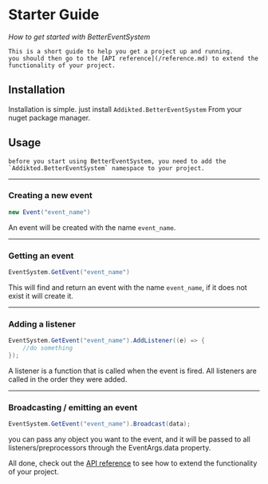 # Starter Guide
*How to get started with BetterEventSystem*

```{seealso}
This is a short guide to help you get a project up and running.
you should then go to the [API reference](/reference.md) to extend the functionality of your project.
```

## Installation
Installation is simple. just install `Addikted.BetterEventSystem` From your nuget package manager.

## Usage
```{note}
before you start using BetterEventSystem, you need to add the `Addikted.BetterEventSystem` namespace to your project.
```

---
### Creating a new event
```c#
new Event("event_name")
```
An event will be created with the name `event_name`.

---
### Getting an event
```c#
EventSystem.GetEvent("event_name")
```
This will find and return an event with the name `event_name`, if it does not exist it will create it.

---
### Adding a listener
```c#
EventSystem.GetEvent("event_name").AddListener((e) => {
    //do something
});
```
A listener is a function that is called when the event is fired.
All listeners are called in the order they were added.

---
### Broadcasting / emitting an event
```c#
EventSystem.GetEvent("event_name").Broadcast(data);
```
you can pass any object you want to the event, and it will be passed to all listeners/preprocessors through the EventArgs.data property.

All done, check out the [API reference](/reference.md) to see how to extend the functionality of your project.